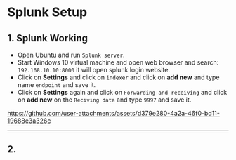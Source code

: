 # Splunk Setup

## 1. Splunk Working  

- Open Ubuntu and run  `Splunk server`.
- Start Windows 10 virtual machine and open web browser and search: `192.168.10.10:8000` it will open splunk login website.
- Click on **Settings** and click on `indexer` and click on **add new** and type name `endpoint` and save it.
- Click on **Settings** again and click on `Forwarding and receiving` and click on **add new** on the `Reciving data`
   and type `9997` and save it.

https://github.com/user-attachments/assets/d379e280-4a2a-46f0-bd11-19688e3a326c

---

## 2. 

  
